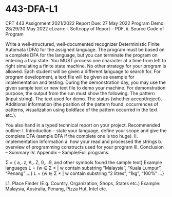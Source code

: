 # 443-DFA-L1

CPT 443 Assignment
2021/2022
Report Due: 27 May 2022 Program Demo: 28/29/30 May 2022
eLearn: i. Softcopy of Report – PDF, ii. Source Code of Program

Write a well-structured, well-documented recognizer Deterministic Finite Automata (DFA) for the
assigned language. The program must be based on a complete DFA for the language, but you can
terminate the program on entering a trap state. You MUST process one character at a time from left
to right simulating a finite state machine. No other strategy for your program is allowed.
Each student will be given a different language to search for. For program development, a text file will
be given as example for implementation and testing. During the demonstration day, you may use the
given sample text or new text file to demo your machine.
For demonstration purpose, the output from the run must show the following:
 The pattern (input string).
The text used for demo.
The status (whether accept/reject).
Additional information (the position of the pattern found, occurrences of patterns, visualization using
boldface of the pattern occurred in the text etc.).

You also hand in a typed technical report on your project. Recommended outline:
I. Introduction – state your language, define your scope and give the complete DFA (sample DFA if the
complete one is too huge).
II. Implementation Information
 a. how your read and processed the strings
 b. overview of programming constructs used for your program
III. Conclusion – Summary
IV. Appendix – Sample/Full programs.

Σ = { a,..z, A,..Z, 0,…9, and other symbols found the sample text}
Example languages
L = {w ∈ Σ * | w contain substring “Malaysia”, “Kuala Lumpur”, “Penang” ...}
L = {w ∈ Σ * | w contain substring “2 litres”, “1kg”, “100%” ...}

L1. Place Finder (E.g. Country, Organization, Shops, States etc.)
Example: Malaysia, Australia, Penang, Pizza Hut, Intel etc.